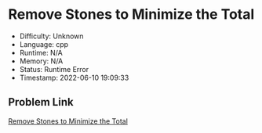 # Remove Stones to Minimize the Total

- Difficulty: Unknown
- Language: cpp
- Runtime: N/A
- Memory: N/A
- Status: Runtime Error
- Timestamp: 2022-06-10 19:09:33

## Problem Link
[Remove Stones to Minimize the Total](https://leetcode.com/problems/remove-stones-to-minimize-the-total)

